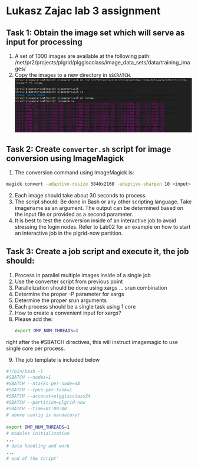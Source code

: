 # Lukasz Zajac lab 3 assignment
## Task 1: Obtain the image set which will serve as input for processing
1. A set of 1000 images are available at the following path:
/net/pr2/projects/plgrid/plgglscclass/image_data_sets/data/training_images/
2. Copy the images to a new directory in `$SCRATCH`.
![alt text](image.png)

## Task 2: Create `converter.sh` script for image conversion using ImageMagick
1. The conversion command using ImageMagick is:
```bash
magick convert -adaptive-resize 3840x2160 -adaptive-sharpen 10 <input> <output>
```
2. Each image should take about 30 seconds to process.
3. The script should:
    Be done in Bash or any other scripting language.
    Take imagename as an argument. The output can be determined based on the input file or provided as a second parameter.
4. It is best to test the conversion inside of an interactive job to avoid stressing the login nodes.
    Refer to Lab02 for an example on how to start an interactive job in the plgrid-now partition.
## Task 3: Create a job script and execute it, the job should:
1. Process in parallel multiple images inside of a single job
2. Use the converter script from previous point
3. Parallelization should be done using xargs ... srun combination
4. Determine the proper –P parameter for xargs
5. Determine the proper srun arguments
6. Each process should be a single task using 1 core
7. How to create a convenient input for xargs?
8. Please add the:
    ```bash 
    export OMP_NUM_THREADS=1
    ```
right after the #SBATCH directives, this will instruct imagemagic to use single core per
process.

9. The job template is included below

```bash
#!/bin/bash -l
#SBATCH --nodes=1
#SBATCH --ntasks-per-node=48
#SBATCH --cpus-per-task=1
#SBATCH --account=plgglscclass24
#SBATCH --partition=plgrid-now
#SBATCH --time=01:00:00
# above config is mandatory!

export OMP_NUM_THREADS=1
# modules initialization
...
# data handling and work
...
# end of the script'
```